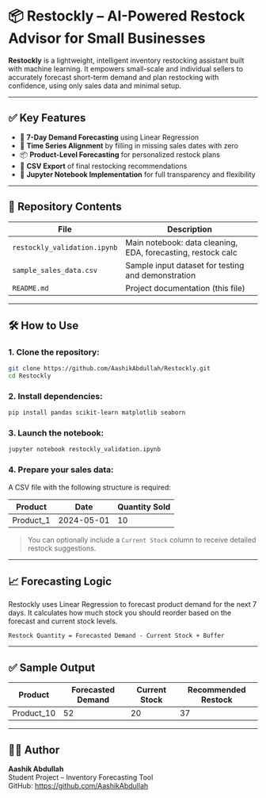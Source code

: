 
# 📦 Restockly – AI-Powered Restock Advisor for Small Businesses

**Restockly** is a lightweight, intelligent inventory restocking assistant built with machine learning. It empowers small-scale and individual sellers to accurately forecast short-term demand and plan restocking with confidence, using only sales data and minimal setup.

---

## ✅ Key Features

- 🔮 **7-Day Demand Forecasting** using Linear Regression  
- 📅 **Time Series Alignment** by filling in missing sales dates with zero  
- 📦 **Product-Level Forecasting** for personalized restock plans  
- 📁 **CSV Export** of final restocking recommendations  
- 🧠 **Jupyter Notebook Implementation** for full transparency and flexibility

---

## 🧪 Repository Contents

| File                          | Description                                                  |
|-------------------------------|--------------------------------------------------------------|
| `restockly_validation.ipynb`  | Main notebook: data cleaning, EDA, forecasting, restock calc |
| `sample_sales_data.csv`       | Sample input dataset for testing and demonstration           |
| `README.md`                   | Project documentation (this file)                            |

---

## 🛠️ How to Use

### 1. Clone the repository:
```bash
git clone https://github.com/AashikAbdullah/Restockly.git
cd Restockly
```

### 2. Install dependencies:
```bash
pip install pandas scikit-learn matplotlib seaborn
```

### 3. Launch the notebook:
```bash
jupyter notebook restockly_validation.ipynb
```

### 4. Prepare your sales data:
A CSV file with the following structure is required:

| Product     | Date       | Quantity Sold |
|-------------|------------|----------------|
| Product_1   | 2024-05-01 | 10             |

> You can optionally include a `Current Stock` column to receive detailed restock suggestions.

---

## 📈 Forecasting Logic

Restockly uses Linear Regression to forecast product demand for the next 7 days. It calculates how much stock you should reorder based on the forecast and current stock levels.

```
Restock Quantity = Forecasted Demand - Current Stock + Buffer
```

---

## ✅ Sample Output

| Product     | Forecasted Demand | Current Stock | Recommended Restock |
|-------------|--------------------|----------------|----------------------|
| Product_10  | 52                 | 20             | 37                   |

---

## 👨‍💻 Author

**Aashik Abdullah**  
Student Project – Inventory Forecasting Tool  
GitHub: https://github.com/AashikAbdullah

